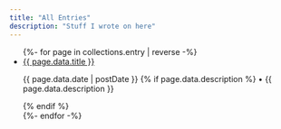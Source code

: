 ```yaml
---
title: "All Entries"
description: "Stuff I wrote on here"
---
```

<div class="irevamp-section slide-up">
<ul class="irevamp-list-unstyled">
      {%- for page in collections.entry | reverse -%}
        <li class="irevamp-postlist">
          <div class="irevamp-postlist__content">
            <a href="{{ page.url }}" class="irevamp-text">{{ page.data.title }}</a>
            <p class="irevamp-lead">{{ page.data.date | postDate  }} {% if page.data.description %} • {{ page.data.description }}</p>{% endif %}
          </div>
        </li>
      {%- endfor -%}
</ul>
</div>